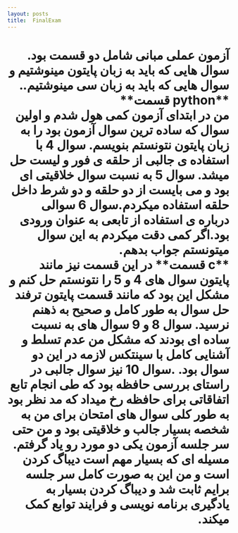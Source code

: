 ```yaml
---
layout: posts
title:  FinalExam
---
```

<h1>
<div dir="rtl">
آزمون عملی مبانی شامل دو قسمت بود. سوال هایی که باید به زبان پایتون مینوشتیم و سوال هایی که باید به زبان سی مینوشتیم..
**python قسمت**
<br>
من در ابتدای آزمون کمی هول شدم و اولین سوال که ساده ترین سوال آزمون بود را به زبان پایتون نتونستم بنویسم. 
سوال 4 با استفاده ی جالبی از حلقه ی فور و لیست حل میشد.
سوال 5 به نسبت سوال خلاقیتی ای بود و می بایست از دو حلقه و دو شرط داخل حلقه استفاده میکردم.سوال 6 سوالی درباره ی استفاده از تابعی به عنوان ورودی بود.اگر کمی دقت میکردم به این سوال میتونستم جواب بدهم.
<br>
**c قسمت**
 در این قسمت نیز مانند پایتون سوال های 4 و 5 را نتونستم حل کنم و مشکل این بود که مانند قسمت پایتون ترفند حل سوال به طور کامل و صحیح به ذهنم نرسید. سوال 8 و 9 سوال های به نسبت ساده ای بودند که مشکل من عدم تسلط و آشنایی کامل با سینتکس لازمه در این  دو سوال بود. 
.سوال 10 نیز سوال جالبی در راستای بررسی حافظه بود که طی انجام تابع اتفاقاتی برای حافظه رخ میداد که مد نظر بود
به طور کلی سوال های امتحان برای من به شخصه بسیار جالب و خلاقیتی بود و من حتی سر جلسه آزمون یکی دو مورد رو یاد گرفتم. مسیله ای که بسیار مهم است دیباگ کردن است و من این به صورت کامل سر جلسه برایم ثابت شد و دیباگ کردن بسیار به یادگیری برنامه نویسی و فرایند توابع کمک میکند.
</div>

</h1>